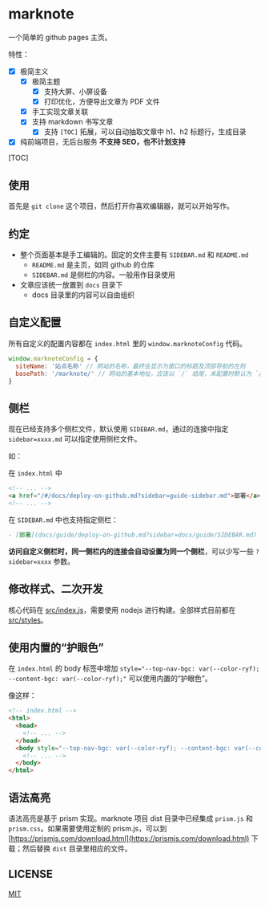 # marknote

一个简单的 github pages 主页。

特性：

- [x] 极简主义
  - [x] 极简主题
    - [x] 支持大屏、小屏设备
    - [x] 打印优化，方便导出文章为 PDF 文件
  - [x] 手工实现文章关联
  - [x] 支持 markdown 书写文章
    - [x] 支持 `[TOC]` 拓展，可以自动抽取文章中 h1、h2 标题行，生成目录
- [x] 纯前端项目，无后台服务 **不支持 SEO，也不计划支持**

[TOC]

## 使用

首先是 `git clone` 这个项目，然后打开你喜欢编辑器，就可以开始写作。

## 约定

- 整个页面基本是手工编辑的。固定的文件主要有 `SIDEBAR.md` 和 `README.md`
  - `README.md` 是主页，如同 github 的仓库
  - `SIDEBAR.md` 是侧栏的内容。一般用作目录使用
- 文章应该统一放置到 `docs` 目录下
  - docs 目录里的内容可以自由组织

## 自定义配置

所有自定义的配置内容都在 `index.html` 里的 `window.marknoteConfig` 代码。

```js
window.marknoteConfig = {
  siteName: '站点名称' // 网站的名称，最终会显示为窗口的标题及顶部导航的左则
  basePath: '/marknote/' // 网站的基本地址，应该以 `/` 结尾，未配置时默认为 `/`
}
```

## 侧栏

现在已经支持多个侧栏文件，默认使用 `SIDEBAR.md`，通过的连接中指定 `sidebar=xxxx.md` 可以指定使用侧栏文件。

如： 

在 `index.html` 中

```html
<!-- ... -->
<a href="/#/docs/deploy-on-github.md?sidebar=guide-sidebar.md">部署</a>
<!-- ... -->
```

在 `SIDEBAR.md` 中也支持指定侧栏：

```md
- [部署](docs/guide/deploy-on-github.md?sidebar=docs/guide/SIDEBAR.md)
```

**访问自定义侧栏时，同一侧栏内的连接会自动设置为同一个侧栏**，可以少写一些 `?sidebar=xxxx` 参数。

## 修改样式、二次开发

核心代码在 [src/index.js](src/index.js)，需要使用 nodejs 进行构建。全部样式目前都在 [src/styles](src/styles)。

## 使用内置的“护眼色”

在 `index.html` 的 body 标签中增加 `style="--top-nav-bgc: var(--color-ryf); --content-bgc: var(--color-ryf);"`
可以使用内置的“护眼色”。

像这样：

```html
<!-- index.html -->
<html>
  <head>
    <!-- ... -->
  </head>
  <body style="--top-nav-bgc: var(--color-ryf); --content-bgc: var(--color-ryf);">
    <!-- ... -->
  </body>
</html>
```

## 语法高亮

语法高亮是基于 prism 实现。marknote 项目 dist 目录中已经集成 `prism.js` 和 `prism.css`。如果需要使用定制的 prism.js，可以到 [https://prismjs.com/download.html](https://prismjs.com/download.html) 下载；然后替换 `dist` 目录里相应的文件。

## LICENSE

[MIT](LICENSE)
